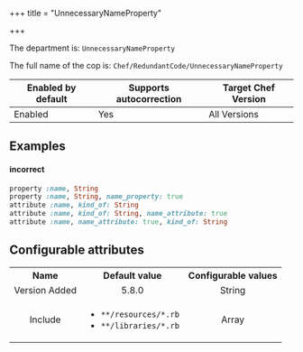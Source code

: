 +++
title = "UnnecessaryNameProperty"

+++

<!-- This content is automatically generated. See https://github.com/chef/chef-web-docs/blob/main/generated/README.md -->

The department is: `UnnecessaryNameProperty`

The full name of the cop is: `Chef/RedundantCode/UnnecessaryNameProperty`

| Enabled by default | Supports autocorrection | Target Chef Version |
| --- | --- | --- |
| Enabled | Yes | All Versions |

## Examples


#### incorrect

```ruby
property :name, String
property :name, String, name_property: true
attribute :name, kind_of: String
attribute :name, kind_of: String, name_attribute: true
attribute :name, name_attribute: true, kind_of: String
```

## Configurable attributes

<table>
<tbody><tr>
<th>Name</th>
<th>Default value</th>
<th>Configurable values</th>
</tr>
<tr>
<td style="text-align:center">Version Added</td>
<td style="text-align:center">5.8.0</td>
<td style="text-align:center">String</td>
</tr>
<tr><td style="text-align:center">Include</td>
<td style="text-align:center"><ul>
<li><code>**/resources/*.rb</code></li>
<li><code>**/libraries/*.rb</code></li>
</ul>
</td>
<td style="text-align:center">Array</td>
</tr></tbody></table>
